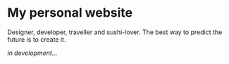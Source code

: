 # My personal website
Designer, developer, traveller and sushi-lover. The best way to predict the future is to create it.

*in development...*